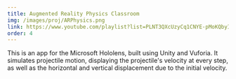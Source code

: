 ```yaml
---
title: Augmented Reality Physics Classroom
img: /images/proj/ARPhysics.png
link: https://www.youtube.com/playlist?list=PLNT3QXcUzyCq1CNYE-pMoKQbyINPClwie
order: 4
---
```


This is an app for the Microsoft Hololens, built using Unity and Vuforia. It simulates projectile motion, displaying the projectile's velocity at every step, as well as the horizontal and vertical displacement due to the initial velocity. 